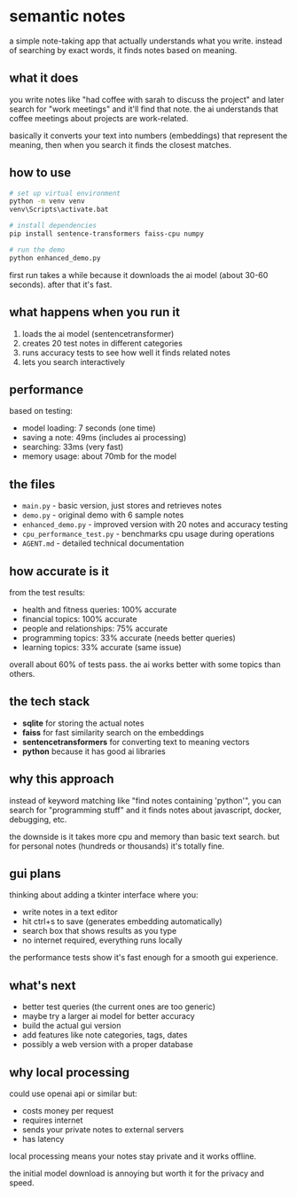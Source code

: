 # semantic notes

a simple note-taking app that actually understands what you write. instead of searching by exact words, it finds notes based on meaning.

## what it does

you write notes like "had coffee with sarah to discuss the project" and later search for "work meetings" and it'll find that note. the ai understands that coffee meetings about projects are work-related.

basically it converts your text into numbers (embeddings) that represent the meaning, then when you search it finds the closest matches.

## how to use

```bash
# set up virtual environment 
python -m venv venv
venv\Scripts\activate.bat

# install dependencies
pip install sentence-transformers faiss-cpu numpy

# run the demo
python enhanced_demo.py
```

first run takes a while because it downloads the ai model (about 30-60 seconds). after that it's fast.

## what happens when you run it

1. loads the ai model (sentencetransformer)
2. creates 20 test notes in different categories 
3. runs accuracy tests to see how well it finds related notes
4. lets you search interactively

## performance

based on testing:
- model loading: 7 seconds (one time)
- saving a note: 49ms (includes ai processing)
- searching: 33ms (very fast)
- memory usage: about 70mb for the model

## the files

- `main.py` - basic version, just stores and retrieves notes
- `demo.py` - original demo with 6 sample notes
- `enhanced_demo.py` - improved version with 20 notes and accuracy testing
- `cpu_performance_test.py` - benchmarks cpu usage during operations
- `AGENT.md` - detailed technical documentation

## how accurate is it

from the test results:
- health and fitness queries: 100% accurate
- financial topics: 100% accurate  
- people and relationships: 75% accurate
- programming topics: 33% accurate (needs better queries)
- learning topics: 33% accurate (same issue)

overall about 60% of tests pass. the ai works better with some topics than others.

## the tech stack

- **sqlite** for storing the actual notes
- **faiss** for fast similarity search on the embeddings
- **sentencetransformers** for converting text to meaning vectors
- **python** because it has good ai libraries

## why this approach

instead of keyword matching like "find notes containing 'python'", you can search for "programming stuff" and it finds notes about javascript, docker, debugging, etc. 

the downside is it takes more cpu and memory than basic text search. but for personal notes (hundreds or thousands) it's totally fine.

## gui plans

thinking about adding a tkinter interface where you:
- write notes in a text editor
- hit ctrl+s to save (generates embedding automatically)
- search box that shows results as you type
- no internet required, everything runs locally

the performance tests show it's fast enough for a smooth gui experience.

## what's next

- better test queries (the current ones are too generic)
- maybe try a larger ai model for better accuracy
- build the actual gui version
- add features like note categories, tags, dates
- possibly a web version with a proper database

## why local processing

could use openai api or similar but:
- costs money per request
- requires internet
- sends your private notes to external servers
- has latency

local processing means your notes stay private and it works offline.

the initial model download is annoying but worth it for the privacy and speed.

